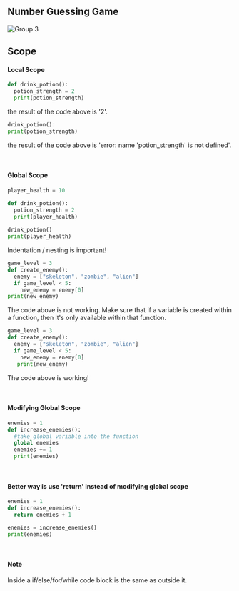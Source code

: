 ## Number Guessing Game

![Group 3](https://user-images.githubusercontent.com/86972559/154830386-49943933-0397-482f-8b7e-c30d181f4143.png)

## Scope

#### Local Scope

```python
def drink_potion():
  potion_strength = 2
  print(potion_strength)
```
the result of the code above is '2'.

```python
drink_potion():
print(potion_strength)
```
the result of the code above is 'error: name 'potion_strength' is not defined'.

<br>

#### Global Scope

```python
player_health = 10

def drink_potion():
  potion_strength = 2
  print(player_health)
  
drink_potion()
print(player_health)
```
Indentation / nesting is important!

```python
game_level = 3
def create_enemy():
  enemy = ["skeleton", "zombie", "alien"]
  if game_level < 5:
    new_enemy = enemy[0]
print(new_enemy)
```
The code above is not working. Make sure that if a variable is created within a function, then it's only available within that function.

```python
game_level = 3
def create_enemy():
  enemy = ["skeleton", "zombie", "alien"]
  if game_level < 5:
    new_enemy = enemy[0]
   print(new_enemy)
```
The code above is working!

<br>

#### Modifying Global Scope

```python
enemies = 1
def increase_enemies():
  #take global variable into the function
  global enemies
  enemies += 1
  print(enemies)
```

<br>
 
#### Better way is use 'return' instead of modifying global scope

```python
enemies = 1
def increase_enemies():
  return enemies + 1

enemies = increase_enemies()
print(enemies)
```

<br>

#### Note
Inside a if/else/for/while code block is the same as outside it.




